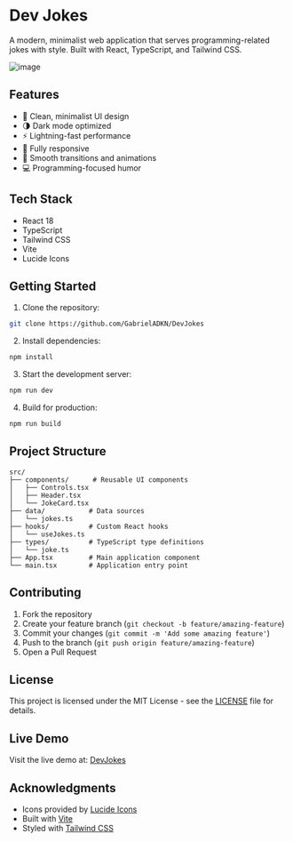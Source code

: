 # Dev Jokes

A modern, minimalist web application that serves programming-related jokes with style. Built with React, TypeScript, and Tailwind CSS.

![image](https://github.com/user-attachments/assets/0faf1582-727c-44ee-99cc-531fbc6f7d8d)

## Features

- 🎯 Clean, minimalist UI design
- 🌗 Dark mode optimized
- ⚡ Lightning-fast performance
- 📱 Fully responsive
- 🔄 Smooth transitions and animations
- 💻 Programming-focused humor

## Tech Stack

- React 18
- TypeScript
- Tailwind CSS
- Vite
- Lucide Icons

## Getting Started

1. Clone the repository:
```bash
git clone https://github.com/GabrielADKN/DevJokes
```

2. Install dependencies:
```bash
npm install
```

3. Start the development server:
```bash
npm run dev
```

4. Build for production:
```bash
npm run build
```

## Project Structure

```
src/
├── components/      # Reusable UI components
│   ├── Controls.tsx
│   ├── Header.tsx
│   └── JokeCard.tsx
├── data/           # Data sources
│   └── jokes.ts
├── hooks/          # Custom React hooks
│   └── useJokes.ts
├── types/          # TypeScript type definitions
│   └── joke.ts
├── App.tsx         # Main application component
└── main.tsx        # Application entry point
```

## Contributing

1. Fork the repository
2. Create your feature branch (`git checkout -b feature/amazing-feature`)
3. Commit your changes (`git commit -m 'Add some amazing feature'`)
4. Push to the branch (`git push origin feature/amazing-feature`)
5. Open a Pull Request

## License

This project is licensed under the MIT License - see the [LICENSE](LICENSE) file for details.

## Live Demo

Visit the live demo at: [DevJokes](https://rieldevjokes.netlify.app/)

## Acknowledgments

- Icons provided by [Lucide Icons](https://lucide.dev)
- Built with [Vite](https://vitejs.dev)
- Styled with [Tailwind CSS](https://tailwindcss.com)
